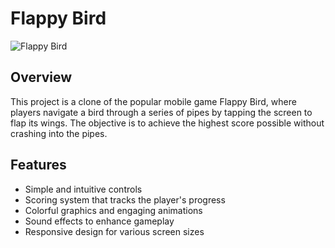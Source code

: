 # Flappy Bird

![Flappy Bird](link-to-your-image) 

## Overview

This project is a clone of the popular mobile game Flappy Bird, where players navigate a bird through a series of pipes by tapping the screen to flap its wings. The objective is to achieve the highest score possible without crashing into the pipes.

## Features

- Simple and intuitive controls
- Scoring system that tracks the player's progress
- Colorful graphics and engaging animations
- Sound effects to enhance gameplay
- Responsive design for various screen sizes
